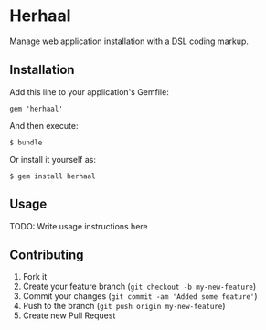 # Herhaal

Manage web application installation with a DSL coding markup.

## Installation

Add this line to your application's Gemfile:

    gem 'herhaal'

And then execute:

    $ bundle

Or install it yourself as:

    $ gem install herhaal

## Usage

TODO: Write usage instructions here

## Contributing

1. Fork it
2. Create your feature branch (`git checkout -b my-new-feature`)
3. Commit your changes (`git commit -am 'Added some feature'`)
4. Push to the branch (`git push origin my-new-feature`)
5. Create new Pull Request
